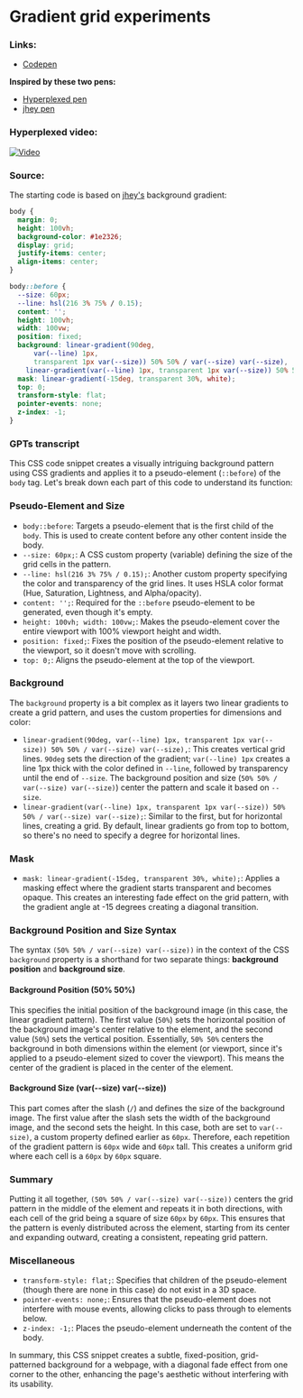 # Gradient grid experiments

### Links:

- [Codepen](https://codepen.io/minollisantiago/pen/KKYRqqw)

**Inspired by these two pens:**
- [Hyperplexed pen](https://codepen.io/Hyperplexed/pen/zYWvXMM)
- [jhey pen](https://codepen.io/jh3y/pen/GRLQjXE)

### Hyperplexed video:
[![Video](https://img.youtube.com/vi/bAwEj_mSzOs/maxresdefault.jpg)](https://www.youtube.com/watch?v=bAwEj_mSzOs&list=PL4UMjyVQYX-GeRcIIT5gui7c3LmydEYZS&index=14)

### Source: 

The starting code is based on [jhey's](https://twitter.com/jh3yy) background gradient:
```css
body {
  margin: 0;
  height: 100vh;
  background-color: #1e2326;
  display: grid;
  justify-items: center;
  align-items: center;
}

body::before {
  --size: 60px;
  --line: hsl(216 3% 75% / 0.15);
  content: '';
  height: 100vh;
  width: 100vw;
  position: fixed;
  background: linear-gradient(90deg,
      var(--line) 1px,
      transparent 1px var(--size)) 50% 50% / var(--size) var(--size),
    linear-gradient(var(--line) 1px, transparent 1px var(--size)) 50% 50% / var(--size) var(--size);
  mask: linear-gradient(-15deg, transparent 30%, white);
  top: 0;
  transform-style: flat;
  pointer-events: none;
  z-index: -1;
}
```

### GPTs transcript

This CSS code snippet creates a visually intriguing background pattern using CSS gradients and applies it to a pseudo-element (`::before`) of the `body` tag. Let's break down each part of this code to understand its function:

### Pseudo-Element and Size
- `body::before`: Targets a pseudo-element that is the first child of the `body`. This is used to create content before any other content inside the body.
- `--size: 60px;`: A CSS custom property (variable) defining the size of the grid cells in the pattern.
- `--line: hsl(216 3% 75% / 0.15);`: Another custom property specifying the color and transparency of the grid lines. It uses HSLA color format (Hue, Saturation, Lightness, and Alpha/opacity).
- `content: '';`: Required for the `::before` pseudo-element to be generated, even though it's empty.
- `height: 100vh; width: 100vw;`: Makes the pseudo-element cover the entire viewport with 100% viewport height and width.
- `position: fixed;`: Fixes the position of the pseudo-element relative to the viewport, so it doesn't move with scrolling.
- `top: 0;`: Aligns the pseudo-element at the top of the viewport.

### Background
The `background` property is a bit complex as it layers two linear gradients to create a grid pattern, and uses the custom properties for dimensions and color:

- `linear-gradient(90deg, var(--line) 1px, transparent 1px var(--size)) 50% 50% / var(--size) var(--size),`: This creates vertical grid lines. `90deg` sets the direction of the gradient; `var(--line) 1px` creates a line 1px thick with the color defined in `--line`, followed by transparency until the end of `--size`. The background position and size (`50% 50% / var(--size) var(--size)`) center the pattern and scale it based on `--size`.
- `linear-gradient(var(--line) 1px, transparent 1px var(--size)) 50% 50% / var(--size) var(--size);`: Similar to the first, but for horizontal lines, creating a grid. By default, linear gradients go from top to bottom, so there's no need to specify a degree for horizontal lines.

### Mask
- `mask: linear-gradient(-15deg, transparent 30%, white);`: Applies a masking effect where the gradient starts transparent and becomes opaque. This creates an interesting fade effect on the grid pattern, with the gradient angle at -15 degrees creating a diagonal transition.

### Background Position and Size Syntax
The syntax `(50% 50% / var(--size) var(--size))` in the context of the CSS `background` property is a shorthand for two separate things: **background position** and **background size**.

#### Background Position (50% 50%)
This specifies the initial position of the background image (in this case, the linear gradient pattern). The first value (`50%`) sets the horizontal position of the background image's center relative to the element, and the second value (`50%`) sets the vertical position. Essentially, `50% 50%` centers the background in both dimensions within the element (or viewport, since it's applied to a pseudo-element sized to cover the viewport). This means the center of the gradient is placed in the center of the element.

#### Background Size (var(--size) var(--size))
This part comes after the slash (`/`) and defines the size of the background image. The first value after the slash sets the width of the background image, and the second sets the height. In this case, both are set to `var(--size)`, a custom property defined earlier as `60px`. Therefore, each repetition of the gradient pattern is `60px` wide and `60px` tall. This creates a uniform grid where each cell is a `60px` by `60px` square.

### Summary
Putting it all together, `(50% 50% / var(--size) var(--size))` centers the grid pattern in the middle of the element and repeats it in both directions, with each cell of the grid being a square of size `60px` by `60px`. This ensures that the pattern is evenly distributed across the element, starting from its center and expanding outward, creating a consistent, repeating grid pattern.

### Miscellaneous
- `transform-style: flat;`: Specifies that children of the pseudo-element (though there are none in this case) do not exist in a 3D space.
- `pointer-events: none;`: Ensures that the pseudo-element does not interfere with mouse events, allowing clicks to pass through to elements below.
- `z-index: -1;`: Places the pseudo-element underneath the content of the body.

In summary, this CSS snippet creates a subtle, fixed-position, grid-patterned background for a webpage, with a diagonal fade effect from one corner to the other, enhancing the page's aesthetic without interfering with its usability.
